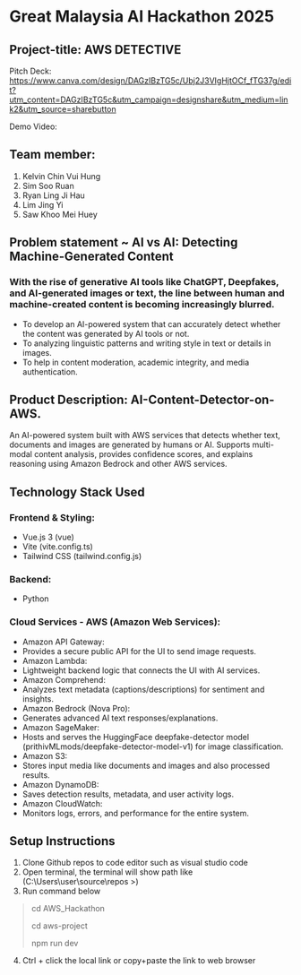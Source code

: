 # Great Malaysia AI Hackathon 2025
## Project-title: AWS DETECTIVE
Pitch Deck: https://www.canva.com/design/DAGzIBzTG5c/Ubj2J3VIgHjtOCf_fTG37g/edit?utm_content=DAGzIBzTG5c&utm_campaign=designshare&utm_medium=link2&utm_source=sharebutton

Demo Video:

## Team member:
1. Kelvin Chin Vui Hung
2. Sim Soo Ruan
3. Ryan Ling Ji Hau
4. Lim Jing Yi
5. Saw Khoo Mei Huey

## Problem statement ~ AI vs AI: Detecting Machine-Generated Content
### With the rise of generative AI tools like ChatGPT, Deepfakes, and AI-generated images or text, the line between human and machine-created content is becoming increasingly blurred. 
- To develop an AI-powered system that can accurately detect whether the content was generated by AI tools or not. 
- To analyzing linguistic patterns and writing style in text or details in images. 
- To help in content moderation, academic integrity, and media authentication.

## Product Description: AI-Content-Detector-on-AWS. 
An AI-powered system built with AWS services that detects whether text, documents and images are generated by humans or AI. Supports multi-modal content analysis, provides confidence scores, and explains reasoning using Amazon Bedrock and other AWS services.

## Technology Stack Used
### Frontend & Styling: 
- Vue.js 3 (vue)
- Vite (vite.config.ts)
- Tailwind CSS (tailwind.config.js)
  
### Backend: 
- Python
  
### Cloud Services - AWS (Amazon Web Services): 
- Amazon API Gateway:
 - Provides a secure public API for the UI to send image requests.
- Amazon Lambda:
 - Lightweight backend logic that connects the UI with AI services.
- Amazon Comprehend:
 - Analyzes text metadata (captions/descriptions) for sentiment and insights.
- Amazon Bedrock (Nova Pro):
 - Generates advanced AI text responses/explanations.
- Amazon SageMaker:
 - Hosts and serves the HuggingFace deepfake-detector model (prithivMLmods/deepfake-detector-model-v1) for image classification.
- Amazon S3:
 - Stores input media like documents and images and also processed results.
- Amazon DynamoDB:
 - Saves detection results, metadata, and user activity logs.
- Amazon CloudWatch:
 - Monitors logs, errors, and performance for the entire system.
  
## Setup Instructions
1. Clone Github repos to code editor such as visual studio code
2. Open terminal, the terminal will show path like (C:\Users\user\source\repos >)
3. Run command below

> cd AWS_Hackathon
> 
> cd aws-project
> 
> npm run dev

4. Ctrl + click the local link or copy+paste the link to web browser
